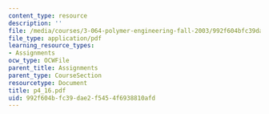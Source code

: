 ```yaml
---
content_type: resource
description: ''
file: /media/courses/3-064-polymer-engineering-fall-2003/992f604bfc39dae2f5454f6938810afd_p4_16.pdf
file_type: application/pdf
learning_resource_types:
- Assignments
ocw_type: OCWFile
parent_title: Assignments
parent_type: CourseSection
resourcetype: Document
title: p4_16.pdf
uid: 992f604b-fc39-dae2-f545-4f6938810afd
---
```

